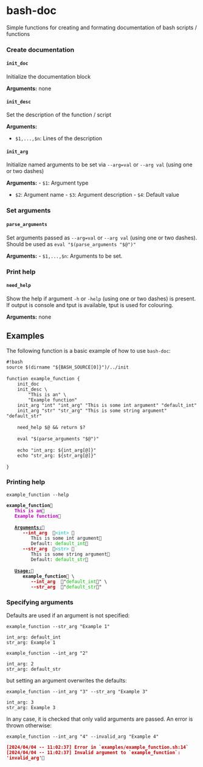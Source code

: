 bash-doc
================

Simple functions for creating and formating documentation of bash
scripts / functions

### Create documentation

#### `init_doc`

Initialize the documentation block

**Arguments:** none

#### `init_desc`

Set the description of the function / script

**Arguments:**

- `$1,...,$n`: Lines of the description

#### `init_arg`

Initialize named arguments to be set via `--arg=val` or `--arg val`
(using one or two dashes)

**Arguments:** - `$1`: Argument type  
- `$2`: Argument name - `$3`: Argument description - `$4`: Default value

### Set arguments

#### `parse_arguments`

Set arguments passed as `--arg=val` or `--arg val` (using one or two
dashes). Should be used as `eval "$(parse_arguments "$@")"`

**Arguments:** - `$1,...,$n`: Arguments to be set.

### Print help

#### `need_help`

Show the help if argument `-h` or `-help` (using one or two dashes) is
present. If output is console and tput is available, tput is used for
colouring.

**Arguments:** none

## Examples

The following function is a basic example of how to use `bash-doc`:

<pre class="r-output"><code>#!bash</code>
<code>source $(dirname "${BASH_SOURCE[0]}")/../init</code>
<code></code>
<code>function example_function {</code>
<code>    init_doc</code>
<code>    init_desc \</code>
<code>        "This is an" \</code>
<code>        "Example function"</code>
<code>    init_arg "int" "int_arg" "This is some int argument" "default_int"</code>
<code>    init_arg "str" "str_arg" "This is some string argument" "default_str"</code>
<code></code>
<code>    need_help $@ &amp;&amp; return $?</code>
<code></code>
<code>    eval "$(parse_arguments "$@")"</code>
<code></code>
<code>    echo "int_arg: ${int_arg[@]}"</code>
<code>    echo "str_arg: ${str_arg[@]}"</code>
<code></code>
<code>}</code></pre>

### Printing help

<pre class="r-output"><code>example_function --help</code></pre>
<pre class="r-output"><code><span style='font-weight: bold;'>example_function</span>   </code>
<code>   <span style='color: #BB00BB; font-weight: bold;'>This is an</span></code>
<code>   <span style='color: #BB00BB; font-weight: bold;'>Example function</span></code>
<code></code>
<code>   <span style='font-weight: bold; text-decoration: underline;'>Arguments:</span>      </code>
<code>      <span style='color: #BB0000; font-weight: bold;'>--int_arg  </span><span style='color: #00BBBB;'>&lt;int&gt; </span></code>
<code>         This is some int argument</code>
<code>         Default: <span style='color: #00BB00;'>default_int</span></code>
<code>      <span style='color: #BB0000; font-weight: bold;'>--str_arg  </span><span style='color: #00BBBB;'>&lt;str&gt; </span></code>
<code>         This is some string argument</code>
<code>         Default: <span style='color: #00BB00;'>default_str</span></code>
<code></code>
<code>   <span style='font-weight: bold; text-decoration: underline;'>Usage:</span>      </code>
<code>      <span style='font-weight: bold;'>example_function</span> \</code>
<code>         <span style='color: #BB0000; font-weight: bold;'>--int_arg  </span>"<span style='color: #00BB00;'>default_int</span>" \</code>
<code>         <span style='color: #BB0000; font-weight: bold;'>--str_arg  </span>"<span style='color: #00BB00;'>default_str</span>"</code></pre>

### Specifying arguments

Defaults are used if an argument is not specified:

<pre class="r-output"><code>example_function --str_arg "Example 1"</code></pre>
<pre class="r-output"><code>int_arg: default_int</code>
<code>str_arg: Example 1</code></pre>
<pre class="r-output"><code>example_function --int_arg "2"</code></pre>
<pre class="r-output"><code>int_arg: 2</code>
<code>str_arg: default_str</code></pre>

but setting an argument overwrites the defaults:

<pre class="r-output"><code>example_function --int_arg "3" --str_arg "Example 3"</code></pre>
<pre class="r-output"><code>int_arg: 3</code>
<code>str_arg: Example 3</code></pre>

In any case, it is checked that only valid arguments are passed. An
error is thrown otherwise:

<pre class="r-output"><code>example_function --int_arg "4" --invalid_arg "Example 4"</code></pre>
<pre class="r-output"><code><span style='color: #BB0000; font-weight: bold;'>[2024/04/04 -- 11:02:37] Error in `examples/example_function.sh:14`</span></code>
<code><span style='color: #BB0000; font-weight: bold;'>[2024/04/04 -- 11:02:37] Invalid argument to `example_function`: 'invalid_arg'</span></code></pre>

